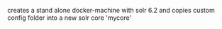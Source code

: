 creates a stand alone docker-machine with solr 6.2 and copies custom config folder into a new solr core 'mycore'
